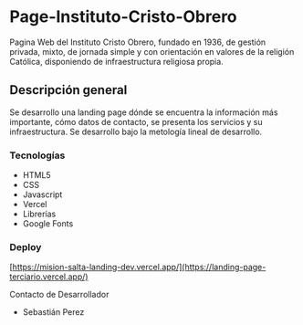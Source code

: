 # Page-Instituto-Cristo-Obrero

Pagina Web del Instituto Cristo Obrero, fundado en 1936, de gestión privada, mixto, de jornada simple y con orientación en valores de la religión Católica, disponiendo de infraestructura religiosa propia.

## Descripción general
Se desarrollo una landing page dónde se encuentra la información más importante, cómo datos de contacto, se presenta los servicios y su infraestructura. Se desarrollo bajo la metología lineal de desarrollo.

### Tecnologías

- HTML5
- CSS
- Javascript
- Vercel
- Librerías
- Google Fonts

### Deploy
[https://mision-salta-landing-dev.vercel.app/](https://landing-page-terciario.vercel.app/)

Contacto de Desarrollador
- Sebastián Perez


